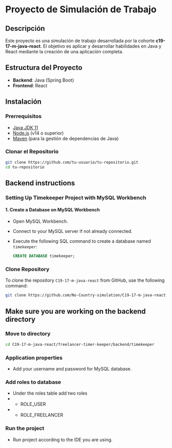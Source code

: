 # Proyecto de Simulación de Trabajo

## Descripción

Este proyecto es una simulación de trabajo desarrollada por la cohorte **c19-17-m-java-react**. El objetivo es aplicar y desarrollar habilidades en Java y React mediante la creación de una aplicación completa.

## Estructura del Proyecto

- **Backend**: Java (Spring Boot)
- **Frontend**: React

## Instalación

### Prerrequisitos

- [Java JDK 11](https://www.oracle.com/java/technologies/javase-jdk11-downloads.html)
- [Node.js](https://nodejs.org/) (v14 o superior)
- [Maven](https://maven.apache.org/) (para la gestión de dependencias de Java)

### Clonar el Repositorio

```bash
git clone https://github.com/tu-usuario/tu-repositorio.git
cd tu-repositorio 
```
## Backend instructions

### Setting Up Timekeeper Project with MySQL Workbench

#### 1. Create a Database on MySQL Workbench

- Open MySQL Workbench.
- Connect to your MySQL server if not already connected.
- Execute the following SQL command to create a database named `timekeeper`:

  ```sql
  CREATE DATABASE timekeeper;
### Clone Repository

To clone the repository `C19-17-m-java-react` from GitHub, use the following command:

```sh
git clone https://github.com/No-Country-simulation/C19-17-m-java-react.git;
```

## Make sure you are working on the backend directory 

### Move to directory 

```sh
cd C19-17-m-java-react/freelancer-timer-keeper/backend/timekeeper
```

### Application properties
- Add your username and password for MySQL database.

### Add roles to database
- Under the roles table add two roles
- - ROLE_USER
- - ROLE_FREELANCER

### Run the project
- Run project according to the IDE you are using.
